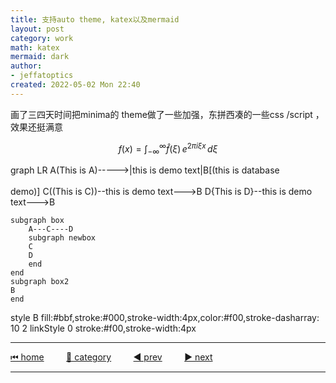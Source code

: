 ```yaml
---
title: 支持auto theme, katex以及mermaid
layout: post
category: work
math: katex
mermaid: dark
author: 
- jeffatoptics
created: 2022-05-02 Mon 22:40
---
```


画了三四天时间把minima的 theme做了一些加强，东拼西凑的一些css /script ，效果还挺满意


$$
f(x) = \int_{-\infty}^\infty \hat f(\xi)\,e^{2 \pi i \xi x} \,d\xi
$$

<div class="mermaid">
graph LR
A(This is A)----->|this is demo text|B[(this is database<br><br> demo)]
C((This is C))--this is demo text--->B
D{This is D}--this is demo text--->B

    subgraph box
        A---C----D
        subgraph newbox
        C
        D
        end
    end
    subgraph box2
    B
    end
style B fill:#bbf,stroke:#000,stroke-width:4px,color:#f00,stroke-dasharray: 10 2
linkStyle 0 stroke:#f00,stroke-width:4px
</div>

---

[⏮ home](../index.md) &nbsp; &nbsp; &nbsp; &nbsp; [🔀 category](../category.md) &nbsp; &nbsp; &nbsp; &nbsp; [◀️ prev](2022-04-29-image-in-recent-life.md) &nbsp; &nbsp; &nbsp; &nbsp; [▶️ next](2022-05-03-make-emoji-colorful.md)

---
